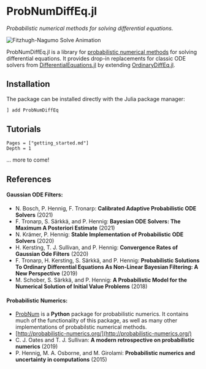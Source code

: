 # ProbNumDiffEq.jl
_Probabilistic numerical methods for solving differential equations._

![Fitzhugh-Nagumo Solve Animation](https://raw.githubusercontent.com/nathanaelbosch/ProbNumDiffEq.jl/main/examples/fitzhughnagumo_solve.gif)

ProbNumDiffEq.jl is a library for [probabilistic numerical methods](http://probabilistic-numerics.org/) for solving differential equations.
It provides drop-in replacements for classic ODE solvers from [DifferentialEquations.jl](https://docs.sciml.ai/stable/) by extending [OrdinaryDiffEq.jl](https://github.com/SciML/OrdinaryDiffEq.jl).


## Installation
The package can be installed directly with the Julia package manager:
```julia
] add ProbNumDiffEq
```

## Tutorials
```@contents
Pages = ["getting_started.md"]
Depth = 1
```
... more to come!

## References
#### Gaussian ODE Filters:
- N. Bosch, P. Hennig, F. Tronarp: **Calibrated Adaptive Probabilistic ODE Solvers** (2021)
- F. Tronarp, S. Särkkä, and P. Hennig: **Bayesian ODE Solvers: The Maximum A Posteriori Estimate** (2021)
- N. Krämer, P. Hennig: **Stable Implementation of Probabilistic ODE Solvers** (2020)
- H. Kersting, T. J. Sullivan, and P. Hennig: **Convergence Rates of Gaussian Ode Filters** (2020)
- F. Tronarp, H. Kersting, S. Särkkä, and P. Hennig: **Probabilistic Solutions To Ordinary Differential Equations As Non-Linear Bayesian Filtering: A New Perspective** (2019)
- M. Schober, S. Särkkä, and P. Hennig: **A Probabilistic Model for the Numerical Solution of Initial Value Problems** (2018)

#### Probabilistic Numerics:
- [ProbNum](https://github.com/probabilistic-numerics/probnum) is a __Python__ package for probabilistic numerics. It contains much of the functionality of this package, as well as many other implementations of probabilstic numerical methods.
- [http://probabilistic-numerics.org/](http://probabilistic-numerics.org/)
- C. J. Oates and T. J. Sullivan: **A modern retrospective on probabilistic numerics** (2019)
- P. Hennig, M. A. Osborne, and M. Girolami: **Probabilistic numerics and uncertainty in computations** (2015)
